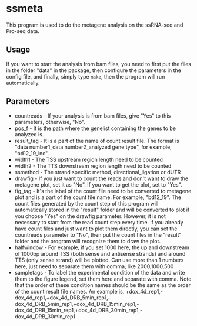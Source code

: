 # ssmeta

This program is used to do the metagene analysis on the ssRNA-seq and Pro-seq data.

## Usage

If you want to start the analysis from bam files, you need to first put the files in the folder "data" in the package, then configure the parameters in the config file, and finally, simply type `make`, then the program will run automatically.

## Parameters

* countreads - If your analysis is from bam files, give "Yes" to this parameters, otherwise, "No".
* pos_f - It is the path where the genelist containing the genes to be analyzed is.
* result_tag - It is a part of the name of count result file. The format is "data number1_data number2_analyzed gene type", for example, "bd12_19_lnc".
* width1 - The TSS upstream region length need to be counted
* width2 - The TTS downstream region length need to be counted
* ssmethod - The strand specific method, directional_ligation or dUTR
* drawfig - If you just want to count the reads and don't want to draw the metagene plot, set it as "No". If you want to get the plot, set to "Yes".
* fig_tag - It's the label of the count file need to be converted to metagene plot and is a part of the count file name. For example, "bd12_19". The count files generated by the count step of this program will automatically stored in the "result" folder and will be converted to plot if you choose "Yes" on the drawfig parameter. However, it is not necessary to start from the read count step every time. If you already have count files and just want to plot them directly, you can set the countreads parameter to "No", then put the count files in the "result" folder and the program will recognize them to draw the plot.
* halfwindow - For example, if you set 1000 here, the up and downstream of 1000bp around TSS (both sense and antisense strands) and around TTS (only sense strand) will be plotted. Can use more than 1 numbers here, just need to separate them with comma, like 2000,1000,500 
* sampletags - To label the experimental condition of the data and write them to the figure legend, set them here and separate with comma. Note that the order of these condition names should be the same as the order of the count result file names. An example is, +dox_4d_rep1,-dox_4d_rep1,+dox_4d_DRB_5min_rep1,-dox_4d_DRB_5min_rep1,+dox_4d_DRB_15min_rep1,-dox_4d_DRB_15min_rep1,+dox_4d_DRB_30min_rep1,-dox_4d_DRB_30min_rep1
